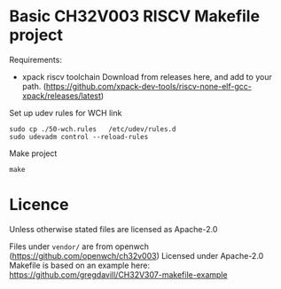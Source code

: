 # Basic CH32V003 RISCV Makefile project

Requirements:
 - xpack riscv toolchain
 Download from releases here, and add to your path.
 (https://github.com/xpack-dev-tools/riscv-none-elf-gcc-xpack/releases/latest)

Set up udev rules for WCH link
```
sudo cp ./50-wch.rules   /etc/udev/rules.d  
sudo udevadm control --reload-rules
```

Make project
```
make
```


# Licence

Unless otherwise stated files are licensed as Apache-2.0

Files under `vendor/` are from openwch (https://github.com/openwch/ch32v003) Licensed under Apache-2.0
Makefile is based on an example here: https://github.com/gregdavill/CH32V307-makefile-example
